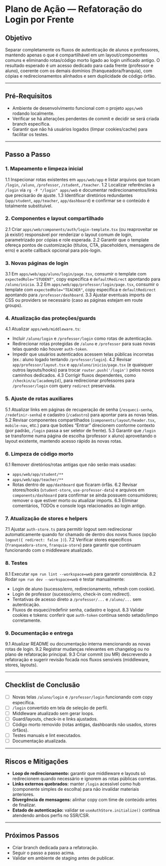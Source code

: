 # Plano de Ação — Refatoração do Login por Frente

## Objetivo
Separar completamente os fluxos de autenticação de alunos e professores, mantendo apenas o que é compartilhável em um layout/componentes comuns e eliminando rotas/código morto ligado ao login unificado antigo. O resultado esperado é um acesso dedicado para cada frente (professor e aluno), coerente com os demais domínios (franqueadora/franquia), com cópias e redirecionamentos alinhados e sem duplicidade de código órfão.

---

## Pré-Requisitos
- Ambiente de desenvolvimento funcional com o projeto `apps/web` rodando localmente.
- Verificar se há alterações pendentes de commit e decidir se será criada branch específica.
- Garantir que não há usuários logados (limpar cookies/cache) para facilitar os testes.

---

## Passo a Passo

### 1. Mapeamento e limpeza inicial
1.1 Inspecionar rotas existentes em `apps/web/app` e listar arquivos que tocam `/login`, `/aluno`, `/professor`, `/student`, `/teacher`.
1.2 Localizar referências a `/login` via `rg -F "/login" apps/web` e documentar redirecionamentos/links que precisarão de ajuste.
1.3 Identificar diretórios redundantes (`app/student`, `app/teacher`, `app/dashboard`) e confirmar se o conteúdo é totalmente substituível.

### 2. Componentes e layout compartilhado
2.1 Criar `apps/web/components/auth/login-template.tsx` (ou reaproveitar se já existir) responsável por renderizar o layout comum de login, parametrizado por cópias e role esperada.
2.2 Garantir que o template ofereça pontos de customização (títulos, CTA, placeholders, mensagens de erro) e aceite callback opcional para pós-login.

### 3. Novas páginas de login
3.1 Em `apps/web/app/aluno/login/page.tsx`, consumir o template com `expectedRole="STUDENT"`, copy específica e `defaultRedirect` apontando para `/aluno/inicio`.
3.2 Em `apps/web/app/professor/login/page.tsx`, consumir o template com `expectedRole="TEACHER"`, copy específica e `defaultRedirect` apontando para `/professor/dashboard`.
3.3 Ajustar eventuais imports de CSS ou providers se necessário (caso as páginas estejam em route groups).

### 4. Atualização das proteções/guards
4.1 Atualizar `apps/web/middleware.ts`:
- Incluir `/aluno/login` e `/professor/login` como rotas de autenticação.
- Redirecionar rotas protegidas de `/aluno` e `/professor` para suas novas telas quando não houver `auth-token`.
- Impedir que usuários autenticados acessem telas públicas incorretas (ex.: aluno logado tentando `/professor/login`).
4.2 Revisar `app/professor/layout.tsx` e `app/aluno/inicio/page.tsx` (e quaisquer outros layouts/hooks) para trocar `router.push('/login')` pelos novos caminhos dedicados.
4.3 Corrigir fluxos dependentes, como `/checkin/a/[academyId]`, para redirecionar professores para `/professor/login` com query `redirect` preservada.

### 5. Ajuste de rotas auxiliares
5.1 Atualizar links em páginas de recuperação de senha (`/esqueci-senha`, `/redefinir-senha`) e cadastro (`/cadastro`) para apontar para as novas telas.
5.2 Revisar componentes compartilhados (`components/layout/header.tsx`, `mobile-nav`, etc.) para que botões “Entrar” direcionem conforme contexto (por padrão, `/login` passa a ser seletor de frente).
5.3 Garantir que `/login` se transforme numa página de escolha (professor x aluno) aproveitando o layout existente, mantendo acesso rápido às novas rotas.

### 6. Limpeza de código morto
6.1 Remover diretórios/rotas antigas que não serão mais usadas:
- `apps/web/app/student/**`
- `apps/web/app/teacher/**`
- Rotas dentro de `app/dashboard` que ficaram órfãs.
6.2 Revisar stores/hooks (`student-store`, `use-professor-data`) e arquivos em `components/dashboard` para confirmar se ainda possuem consumidores; remover o que estiver morto ou atualizar imports.
6.3 Eliminar comentários, TODOs e console logs relacionados ao login antigo.

### 7. Atualização de stores e helpers
7.1 Ajustar `auth-store.ts` para permitir logout sem redirecionar automaticamente quando for chamado de dentro dos novos fluxos (opção `logout({ redirect: false })`).
7.2 Verificar stores específicos (`franqueadora-store`, `franquia-store`) para garantir que continuam funcionando com o middleware atualizado.

### 8. Testes
8.1 Executar `npm run lint --workspace=web` para garantir consistência.
8.2 Rodar `npm run dev --workspace=web` e testar manualmente:
- Login de aluno (sucesso/erro, redirecionamento, refresh com cookie).
- Login de professor (sucesso/erro, check-in com redirect).
- Tentativas de acesso direto a `/professor/...` e `/aluno/...` sem autenticação.
- Fluxos de esqueci/redefinir senha, cadastro e logout.
8.3 Validar cookies e tokens: conferir que `auth-token` continua sendo setado/limpo corretamente.

### 9. Documentação e entrega
9.1 Atualizar README ou documentação interna mencionando as novas rotas de login.
9.2 Registrar mudanças relevantes em changelog ou no plano de refatoração principal.
9.3 Criar commit (ou MR) descrevendo a refatoração e sugerir revisão focada nos fluxos sensíveis (middleware, stores, layouts).

---

## Checklist de Conclusão
- [ ] Novas telas `/aluno/login` e `/professor/login` funcionando com copy específica.
- [ ] `/login` convertido em tela de seleção de perfil.
- [ ] Middleware atualizado sem gerar loops.
- [ ] Guard/layouts, check-in e links ajustados.
- [ ] Código morto removido (rotas antigas, dashboards não usados, stores órfãos).
- [ ] Testes manuais e lint executados.
- [ ] Documentação atualizada.

---

## Riscos e Mitigações
- **Loop de redirecionamento:** garantir que middleware e layouts só redirecionem quando necessário e ignorem as rotas públicas corretas.
- **Links externos quebrados:** manter `/login` acessível como hub (componente simples de escolha) para não invalidar materiais anteriores.
- **Divergência de mensagens:** alinhar copy com time de conteúdo antes de finalizar.
- **Estado de autenticação:** validar se `useAuthStore.initialize()` continua atendendo ambos perfis no SSR/CSR.

---

## Próximos Passos
- Criar branch dedicada para a refatoração.
- Seguir o passo a passo acima.
- Validar em ambiente de staging antes de publicar.